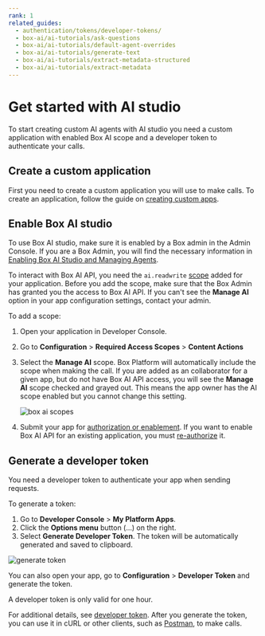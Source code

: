 ```yaml
---
rank: 1
related_guides:
  - authentication/tokens/developer-tokens/
  - box-ai/ai-tutorials/ask-questions
  - box-ai/ai-tutorials/default-agent-overrides
  - box-ai/ai-tutorials/generate-text
  - box-ai/ai-tutorials/extract-metadata-structured
  - box-ai/ai-tutorials/extract-metadata
---
```


# Get started with AI studio

To start creating custom AI agents with AI studio you need a custom application
with enabled Box AI scope and a developer token to authenticate your calls.

## Create a custom application

First you need to create a custom application you will use to make calls. To
create an application, follow the guide on [creating custom apps][createapps].

## Enable Box AI studio

To use Box AI studio, make sure it is enabled by a Box admin in the Admin
Console.
If you are a Box Admin, you will find the necessary information in
[Enabling Box AI Studio and Managing Agents][enable].

To interact with Box AI API, you need the `ai.readwrite` [scope][scope]
added for your application. Before you add the scope, make sure that the Box
Admin has granted you the access to Box AI API. If you can't see the
**Manage AI** option in your app configuration settings, contact your admin.

To add a scope:

1. Open your application in Developer Console.
2. Go to **Configuration** > **Required Access Scopes** > **Content Actions**
3. Select the **Manage AI** scope. Box Platform will automatically include the scope when making the call. If you are added as an collaborator for a given app, but do not have Box AI API access, you will see the **Manage AI** scope checked and grayed out. This means the app owner has the AI scope enabled but you cannot change this setting.

    ![box ai scopes](../images/box-ai-app-scopes.png)

4. Submit your app for [authorization or enablement][authorization]. If you want to enable Box AI API for an existing application, you must [re-authorize][reauthorization] it.

## Generate a developer token

You need a developer token
to authenticate your app when sending requests.

To generate a token:

1. Go to **Developer Console** > **My Platform Apps**.
2. Click the **Options menu** button (…) on the right.
3. Select **Generate Developer Token**. The token will be automatically generated and saved to clipboard.

![generate token](../images/developer-token.png)

You can also open your app, go to
**Configuration** > **Developer Token**
and generate the token.

<Message type="notice">
A developer token is only valid for one hour.
</Message>

For additional details, see [developer token][token].
After you generate the token, you can use it in cURL
or other clients, such as [Postman][postman], to make
calls.

<!-- This doc should include information on how to enable AI studio and what is needed to start working with the API. Similar doc is already created for Box AI:
- Enable AI Studio for users (admin has to do this)
- See if there are any additional scopes needed
- Create an app and use the developer token to start working -->

[enable]: https://support.box.com/hc/en-us/articles/37228079461267-Enabling-Box-AI-Studio-and-Managing-Agents/#h_01JH9HAMP43YYN6VWM51QCK413
[token]: g://authentication/tokens/developer-tokens
[scope]: g://api-calls/permissions-and-errors/scopes
[createapps]: g://applications/app-types/custom-apps
[postman]: g://tooling/postman
[authorization]: g://authorization
[reauthorization]: g://authorization/custom-app-approval#re-authorization-on-changes